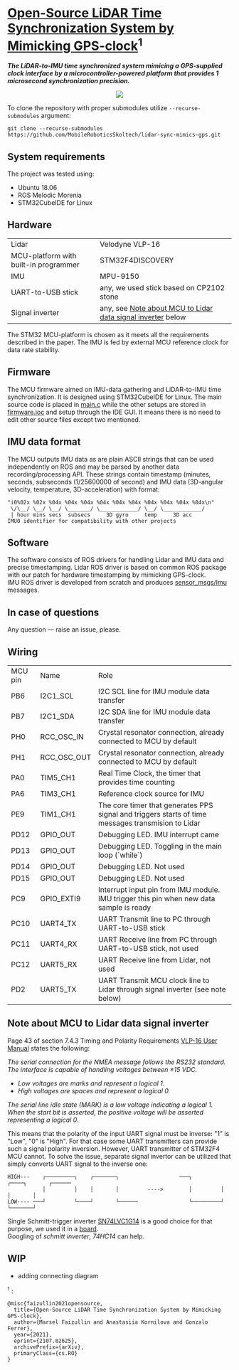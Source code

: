 # [Open-Source LiDAR Time Synchronization System by Mimicking GPS-clock](https://arxiv.org/abs/2107.02625)<sup>1</sup>

___The LiDAR-to-IMU time synchronized system mimicing a GPS-supplied clock interface by a microcontroller-powered platform that provides 1 microsecond synchronization precision.___

<p align="center">
  <img src="https://github.com/MobileRoboticsSkoltech/lidar-sync-mimics-gps/blob/main/block_scheme.png">
</p>

To clone the repository with proper submodules utilize `--recurse-submodules` argument:  

`git clone --recurse-submodules https://github.com/MobileRoboticsSkoltech/lidar-sync-mimics-gps.git`

## System requirements
The project was tested using:
- Ubuntu 18.06
- ROS Melodic Morenia
- STM32CubeIDE for Linux

## Hardware
<table>
  <tr> <td>Lidar</td> <td>Velodyne VLP-16</td> </tr>
  <tr> <td>MCU-platform with built-in programmer</td> <td>STM32F4DISCOVERY</td> </tr>
  <tr> <td>IMU</td> <td>MPU-9150</td> </tr>
  <tr> <td>UART-to-USB stick</td> <td>any, we used stick based on CP2102 stone</td> </tr>
  <tr> <td>Signal inverter</td> <td>any, see 
<a href="#note-about-mcu-to-lidar-data-signal-inverter">Note about MCU to Lidar data signal inverter</a> below</td> </tr>
</table>

The STM32 MCU-platform is chosen as it meets all the requirements described in the paper. The IMU is fed by external MCU reference clock for data rate stability.

## Firmware
The MCU firmware aimed on IMU-data gathering and LiDAR-to-IMU time synchronization. It is designed using STM32CubeIDE for Linux. 
The main source code is placed in [main.c](https://github.com/MobileRoboticsSkoltech/lidar-sync-mimics-gps/blob/main/firmware/Core/Src/main.c) while the other setups are stored in [firmware.ioc](https://github.com/MobileRoboticsSkoltech/lidar-sync-mimics-gps/blob/main/firmware/firmware.ioc) and setup through the IDE GUI. It means there is no need to edit other source files except two mentioned.

## IMU data format
The MCU outputs IMU data as are plain ASCII strings that can be used independently on ROS and may be parsed by another data recording/processing API. These strings contain timestamp (minutes, seconds, subseconds (1/25600000 of second) and IMU data (3D-angular velocity, temperature, 3D-acceleration) with format:  
```
"i0%02x %02x %04x %04x %04x %04x %04x %04x %04x %04x %04x %04x\n"
 \/\__/ \__/ \__/ \_______/ \____________/ \__/ \____________/
 | hour mins secs  subsecs     3D gyro     temp     3D acc
IMU0 identifier for compatibility with other projects
```

## Software
The software consists of ROS drivers for handling Lidar and IMU data and precise timestamping.
Lidar ROS driver is based on common ROS package with our patch for hardware timestamping by mimicking GPS-clock.  
IMU ROS driver is developed from scratch and produces [sensor_msgs/Imu](http://docs.ros.org/en/melodic/api/sensor_msgs/html/msg/Imu.html) messages.

## In case of questions
Any question — raise an issue, please.

## Wiring

<table>
  <tr> <td>MCU pin</td> <td>Name</td> <td>Role</td> </tr>
  <tr> <td>PB6</td> <td>I2C1_SCL</td> <td>I2C SCL line for IMU module data transfer</td> </tr>
  <tr> <td>PB7</td> <td>I2C1_SDA</td> <td>I2C SDA line for IMU module data transfer</td> </tr>
  <tr> <td>PH0</td> <td>RCC_OSC_IN</td> <td>Crystal resonator connection, already connected to MCU by default</td> </tr>
  <tr> <td>PH1</td> <td>RCC_OSC_OUT</td> <td>Crystal resonator connection, already connected to MCU by default</td> </tr>
  <tr> <td>PA0</td> <td>TIM5_CH1</td> <td>Real Time Clock, the timer that provides time counting</td> </tr>
  <tr> <td>PA6</td> <td>TIM3_CH1</td> <td>Reference clock source for IMU</td> </tr>
  <tr> <td>PE9</td> <td>TIM1_CH1</td> <td>The core timer that generates PPS signal and triggers starts of time messages transmision to Lidar</td> </tr>
  <tr> <td>PD12</td> <td>GPIO_OUT</td> <td>Debugging LED. IMU interrupt came</td> </tr>
  <tr> <td>PD13</td> <td>GPIO_OUT</td> <td>Debugging LED. Toggling in the main loop (`while`)</td> </tr>
  <tr> <td>PD14</td> <td>GPIO_OUT</td> <td>Debugging LED. Not used</td> </tr>
  <tr> <td>PD15</td> <td>GPIO_OUT</td> <td>Debugging LED. Not used</td> </tr>
  <tr> <td>PC9</td> <td>GPIO_EXTI9</td> <td>Interrupt input pin from IMU module. IMU trigger this pin when new data sample is ready</td> </tr>
  <tr> <td>PC10</td> <td>UART4_TX</td> <td>UART Transmit line to PC through UART-to-USB stick</td> </tr>
  <tr> <td>PC11</td> <td>UART4_RX</td> <td>UART Receive line from PC through UART-to-USB stick, not used</td> </tr>
  <tr> <td>PC12</td> <td>UART5_RX</td> <td>UART Receive line from Lidar, not used</td> </tr>
  <tr> <td>PD2</td> <td>UART5_TX</td> <td>UART Transmit MCU clock line to Lidar through signal inverter (see note below)</td> </tr>
</table>

## Note about MCU to Lidar data signal inverter
Page 43 of section 7.4.3 Timing and Polarity Requirements [VLP-16 User Manual](https://velodynelidar.com/wp-content/uploads/2019/12/63-9243-Rev-E-VLP-16-User-Manual.pdf) states the following:

<i>The serial connection for the NMEA message follows the RS232 standard. The interface is capable of handling voltages between ±15 VDC.  
- Low voltages are marks and represent a logical 1.
- High voltages are spaces and represent a logical 0.

The serial line idle state (MARK) is a low voltage indicating a logical 1. When the start bit is asserted, the positive voltage will be asserted representing a logical 0.</i>

This means that the polarity of the input UART signal must be inverse: "1" is "Low", "0" is "High". For that case some UART transmitters can provide such a signal polarity inversion. However, UART transmitter of STM32F4 MCU cannot. To solve the issue, separate signal invertor can be utilized that simply converts UART signal to the inverse one:
```
HIGH---    ┌─────────┐    ┌───────┐                   ───┐         ┌────┐       ┌──────
           │         │    │       │         ---->        │         │    │       │
LOW---- ───┘         └────┘       └──────                └─────────┘    └───────┘
```
Single Schmitt-trigger inverter [SN74LVC1G14](https://www.ti.com/product/SN74LVC1G14) is a good choice for that purpose, we used it in a [board](https://www.chipdip.ru/product/rdc2-0015a).  
Googling of _schmitt inverter_, _74HC14_ can help.

## WIP
- adding connecting diagram

<sup>1</sup> :

```
@misc{faizullin2021opensource,
  title={Open-Source LiDAR Time Synchronization System by Mimicking GPS-clock}, 
  author={Marsel Faizullin and Anastasiia Kornilova and Gonzalo Ferrer},
  year={2021},
  eprint={2107.02625},
  archivePrefix={arXiv},
  primaryClass={cs.RO}
}
```
